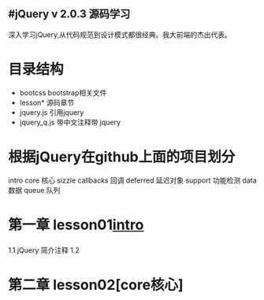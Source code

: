 #jQuery v 2.0.3 源码学习
---------------------------------
深入学习jQuery,从代码规范到设计模式都很经典。我大前端的杰出代表。

# 目录结构
* bootcss bootstrap相关文件
* lesson* 源码章节
* jquery.js 引用jquery
* jquery_q.js 带中文注释带 jquery

# 根据jQuery在github上面的项目划分
intro 
core 核心
sizzle 
callbacks 回调
deferred 延迟对象
support 功能检测
data 数据
queue 队列



# 第一章 lesson01[intro](http://www.theone.io/#/article/id/556135cca64e8f4f51f8219b)
### 
  1.1 jQuery 简介注释
  1.2 

# 第二章 lesson02[core核心]